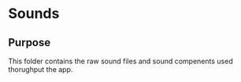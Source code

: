 # Sounds

## Purpose
This folder contains the raw sound files and sound compenents used thorughput the app.
